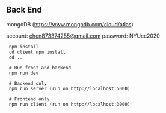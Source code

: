 ## Back End
mongoDB (https://www.mongodb.com/cloud/atlas)

account: chen873374255@gmail.com
password: NYUcc2020

```
 npm install
 cd client npm install
 cd ..
 
 # Run front and backend
 npm run dev
 
 # Backend only
 npm run server (run on http://localhost:5000)
 
 # Frontend only
 npm run client (run on http://localhost:3000)
```
